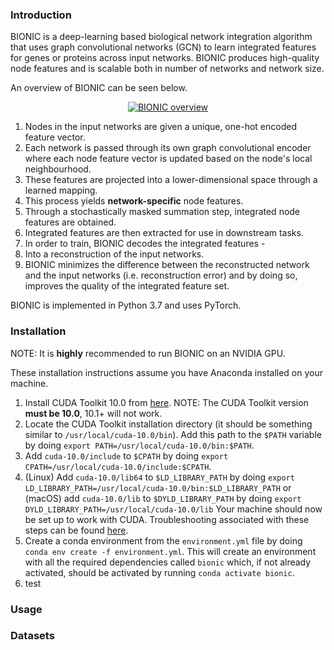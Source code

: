 ### Introduction
BIONIC is a deep-learning based biological network integration algorithm that uses graph convolutional networks (GCN) to
learn integrated features for genes or proteins across input networks. BIONIC produces high-quality node features and is
scalable both in number of networks and network size.

An overview of BIONIC can be seen below.

<p align="center">
  <a href="https://ibb.co/nBTSh1P"><img src="https://i.ibb.co/XD9Tm5Y/Figure-1.png" alt="BIONIC overview" border="0"></a>
</p>

1. Nodes in the input networks are given a unique, one-hot encoded feature vector.
2. Each network is passed through its own graph convolutional encoder where each node feature vector is updated based on the node's local neighbourhood.
3. These features are projected into a lower-dimensional space through a learned mapping.
4. This process yields **network-specific** node features.
5. Through a stochastically masked summation step, integrated node features are obtained.
6. Integrated features are then extracted for use in downstream tasks.
7. In order to train, BIONIC decodes the integrated features -
8. Into a reconstruction of the input networks.
9. BIONIC minimizes the difference between the reconstructed network and the input networks (i.e. reconstruction error) and by doing so, improves the quality of the integrated feature set.

BIONIC is implemented in Python 3.7 and uses PyTorch.

### Installation
NOTE: It is **highly** recommended to run BIONIC on an NVIDIA GPU.

These installation instructions assume you have Anaconda installed on your machine.

1. Install CUDA Toolkit 10.0 from [here](https://developer.nvidia.com/cuda-10.0-download-archive). NOTE: The CUDA Toolkit version **must be 10.0**, 10.1+ will not work.
2. Locate the CUDA Toolkit installation directory (it should be something similar to `/usr/local/cuda-10.0/bin`). Add this path to the `$PATH` variable by doing `export PATH=/usr/local/cuda-10.0/bin:$PATH`.
3. Add `cuda-10.0/include` to `$CPATH` by doing `export CPATH=/usr/local/cuda-10.0/include:$CPATH`.
4. (Linux) Add `cuda-10.0/lib64` to `$LD_LIBRARY_PATH` by doing `export LD_LIBRARY_PATH=/usr/local/cuda-10.0/bin:$LD_LIBRARY_PATH` or (macOS) add `cuda-10.0/lib` to `$DYLD_LIBRARY_PATH` by doing `export DYLD_LIBRARY_PATH=/usr/local/cuda-10.0/lib`
Your machine should now be set up to work with CUDA. Troubleshooting associated with these steps can be found [here](https://pytorch-geometric.readthedocs.io/en/latest/notes/installation.html#frequently-asked-questions).
5. Create a conda environment from the `environment.yml` file by doing `conda env create -f environment.yml`. This will create an environment with all the required dependencies called `bionic` which, if not already activated, should be activated by running `conda activate bionic`.
6. test


### Usage

### Datasets
